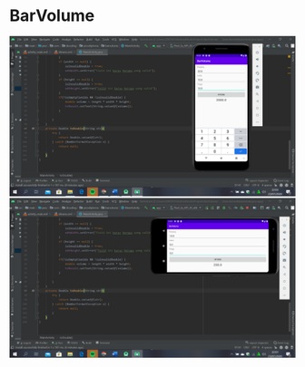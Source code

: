 # BarVolume 
![Alt Text](https://github.com/inamyrpl28/BarVolume/blob/master/barvolume%201.PNG)
![Alt Text](https://github.com/inamyrpl28/BarVolume/blob/master/barvolume%202.PNG)
